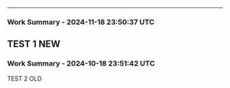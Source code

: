 -----
### Work Summary - 2024-11-18 23:50:37 UTC
TEST 1 NEW
-----
### Work Summary - 2024-10-18 23:51:42 UTC
TEST 2 OLD
